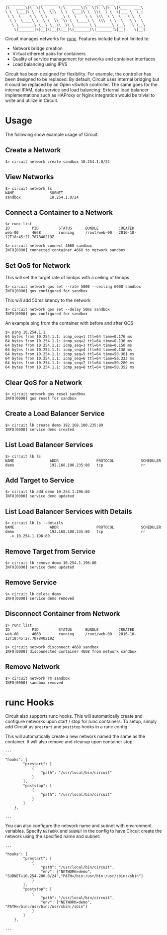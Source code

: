 ```
 ________  ___  ________  ________  ___  ___  ___  _________
|\   ____\|\  \|\   __  \|\   ____\|\  \|\  \|\  \|\___   ___\
\ \  \___|\ \  \ \  \|\  \ \  \___|\ \  \\\  \ \  \|___ \  \_|
 \ \  \    \ \  \ \   _  _\ \  \    \ \  \\\  \ \  \   \ \  \
  \ \  \____\ \  \ \  \\  \\ \  \____\ \  \\\  \ \  \   \ \  \
   \ \_______\ \__\ \__\\ _\\ \_______\ \_______\ \__\   \ \__\
    \|_______|\|__|\|__|\|__|\|_______|\|_______|\|__|    \|__|

```

Circuit manages networks for [runc](https://runc.io).  Features include
but not limited to:

- Network bridge creation
- Virtual ethernet pairs for containers
- Quality of service management for networks and container interfaces
- Load balancing using IPVS

Circuit has been designed for flexibility.  For example, the controller has
been designed to be replaced.  By default, Circuit uses internal bridging
but it could be replaced by an Open vSwitch controller.  The same goes for
the internal IPAM, data service and load balancing.  External load balancer
implementations such as HAProxy or Nginx integration  would be trivial
to write and utilize in Circuit.

# Usage
The following show example usage of Circuit.

## Create a Network

```
$> circuit network create sandbox 10.254.1.0/24
```

## View Networks
```
$> circuit network ls
NAME                SUBNET
sandbox             10.254.1.0/24
```

## Connect a Container to a Network
```
$> runc list
ID          PID         STATUS      BUNDLE         CREATED
web-00      4668        running     /root/web-00   2016-10-12T18:45:27.787840219Z

$> circuit network connect 4668 sandbox
INFO[0000] connected container 4668 to network sandbox
```

## Set QoS for Network
This will set the target rate of 5mbps with a ceiling of 6mbps
```
$> circuit network qos set --rate 5000 --ceiling 6000 sandbox
INFO[0000] qos configured for sandbox
```

This will add 50ms latency to the network
```
$> circuit network qos set --delay 50ms sandbox
INFO[0000] qos configured for sandbox
```

An example ping from the container with before and after QOS:

```
$> ping 10.254.1.1
64 bytes from 10.254.1.1: icmp_seq=1 ttl=64 time=0.176 ms
64 bytes from 10.254.1.1: icmp_seq=2 ttl=64 time=0.136 ms
64 bytes from 10.254.1.1: icmp_seq=3 ttl=64 time=0.150 ms
64 bytes from 10.254.1.1: icmp_seq=4 ttl=64 time=0.138 ms
64 bytes from 10.254.1.1: icmp_seq=5 ttl=64 time=50.361 ms
64 bytes from 10.254.1.1: icmp_seq=6 ttl=64 time=50.323 ms
64 bytes from 10.254.1.1: icmp_seq=7 ttl=64 time=50.280 ms
64 bytes from 10.254.1.1: icmp_seq=8 ttl=64 time=50.352 ms
```

## Clear QoS for a Network
```
$> circuit network qos reset sandbox
INFO[0000] qos reset for sandbox
```

## Create a Load Balancer Service
```
$> circuit lb create demo 192.168.100.235:80
INFO[0000] service demo created
```

## List Load Balancer Services
```
$> circuit lb ls
NAME                ADDR                 PROTOCOL            SCHEDULER
demo                192.168.100.235:80   tcp                 rr
```

## Add Target to Service
```
$> circuit lb add demo 10.254.1.196:80
INFO[0000] service demo updated
```

## List Load Balancer Services with Details
```
$> circuit lb ls --details
NAME                ADDR                 PROTOCOL            SCHEDULER
demo                192.168.100.235:80   tcp                 rr
  -> 10.254.1.196:80
```

## Remove Target from Service
```
$> circuit lb remove demo 10.254.1.196:80
INFO[0000] service demo updated
```

## Remove Service
```
$> circuit lb delete demo
INFO[0000] service demo removed
```

## Disconnect Container from Network
```
$> runc list
ID          PID         STATUS      BUNDLE         CREATED
web-00      4668        running     /root/web-00   2016-10-12T18:45:27.787840219Z

$> circuit network disconnect 4668 sandbox
INFO[0000] disconnected container 4668 from network sandbox
```

## Remove Network
```
$> circuit network rm sandbox
INFO[0000] sandbox removed
```

# runc Hooks
Circuit also supports runc hooks.  This will automatically create and configure
networks upon start / stop for runc containers.  To setup, simply add Circuit
as `prestart` and `poststop` hooks in a runc config:

This will automatically create a new network named the same as the container.
It will also remove and cleanup upon container stop.
```
...

"hooks": {
		"prestart": [
			{
				"path": "/usr/local/bin/circuit"
			}
		],
		"poststop": [
			{
				"path": "/usr/local/bin/circuit"
			}
		]
	},

...
```

You can also configure the network name and subnet with environment
variables.  Specify `NETWORK` and `SUBNET` in the config to have Circuit
create the network using the specified name and subnet:

```
...

"hooks": {
		"prestart": [
			{
				"path": "/usr/local/bin/circuit",
				"env": ["NETWORK=demo", "SUBNET=10.254.200.0/24","PATH=/bin:/usr/bin:/usr/sbin:/sbin"]
			}
		],
		"poststop": [
			{
				"path": "/usr/local/bin/circuit",
				"env": ["NETWORK=demo", "PATH=/bin:/usr/bin:/usr/sbin:/sbin"]
			}
		]
	},

...
```
